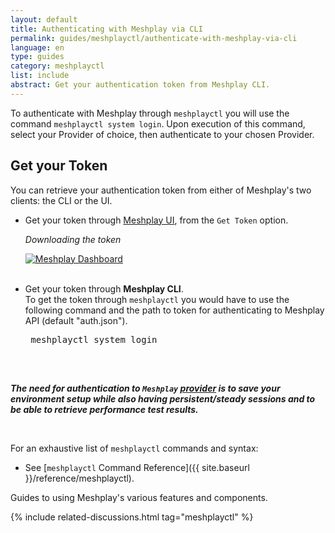```yaml
---
layout: default
title: Authenticating with Meshplay via CLI
permalink: guides/meshplayctl/authenticate-with-meshplay-via-cli
language: en
type: guides
category: meshplayctl
list: include
abstract: Get your authentication token from Meshplay CLI.
---
```


To authenticate with Meshplay through `meshplayctl` you will use the command `meshplayctl system login`. Upon execution of this command, select your Provider of choice, then authenticate to your chosen Provider.

## Get your Token

You can retrieve your authentication token from either of Meshplay's two clients: the CLI or the UI.

- Get your token through [Meshplay UI](/extensibility/api#how-to-get-your-token), from the `Get Token` option.

  _Downloading the token_

  <a href="{{ site.baseurl }}/assets/img/token/MeshplayTokenUI.png"><img alt="Meshplay Dashboard" src="{{ site.baseurl }}/assets/img/token/MeshplayTokenUI.png" /></a>
  <br/>
  <br/>

- Get your token through **Meshplay CLI**.
  <br/>
  To get the token through `meshplayctl` you would have to use the following command and the path to token for authenticating to Meshplay API (default "auth.json").
  <br/>
  <pre class="codeblock-pre">
  <div class="codeblock"><div class="clipboardjs"> meshplayctl system login</div></div>
  </pre>
  <br />

**_The need for authentication to `Meshplay` [provider](https://docs.meshplay.io/extensibility/providers) is to save your environment setup while also having persistent/steady sessions and to be able to retrieve performance test results._**

<br/>

For an exhaustive list of `meshplayctl` commands and syntax:

- See [`meshplayctl` Command Reference]({{ site.baseurl }}/reference/meshplayctl).

Guides to using Meshplay's various features and components.

{% include related-discussions.html tag="meshplayctl" %}

